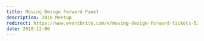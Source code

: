 ```yaml
---
title: Moving Design Forward Panel
description: 2018 Meetup
redirect: https://www.eventbrite.com/e/moving-design-forward-tickets-52726869486
date: 2018-12-06
---
```

